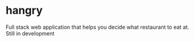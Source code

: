# hangry
Full stack web application that helps you decide what restaurant to eat at. 
Still in development
